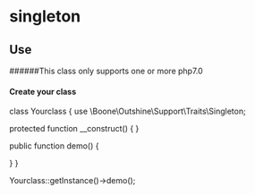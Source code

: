 # singleton

## Use
######This class only supports one or more php7.0

#### Create your class

class Yourclass
{
  use \Boone\Outshine\Support\Traits\Singleton;

  protected function __construct()
  {
  }
  
  public function demo()
  {
  
  }
}

Yourclass::getInstance()->demo();
